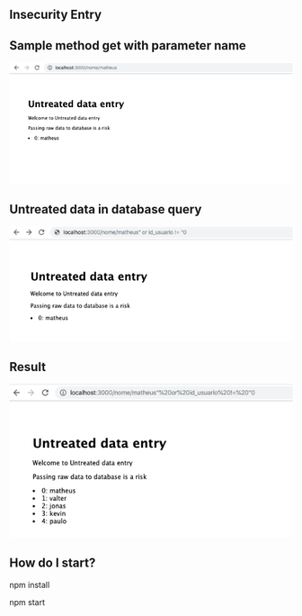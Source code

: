 ## Insecurity Entry

## Sample method get with parameter name
<p align="left">
  <img src="images/method_get_with_parameter_name.png" allign="center" height=""/>
</p>

## Untreated data in database query
<p align="left">
  <img src="images/sql_injection.png" allign="center" height=""/>
</p>

## Result
<p align="left">
  <img src="images/show_data.png" allign="center" height=""/>
</p>

## How do I start?

npm install

npm start

